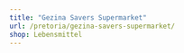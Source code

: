```yaml
---
title: "Gezina Savers Supermarket"
url: /pretoria/gezina-savers-supermarket/
shop: Lebensmittel
---
```

